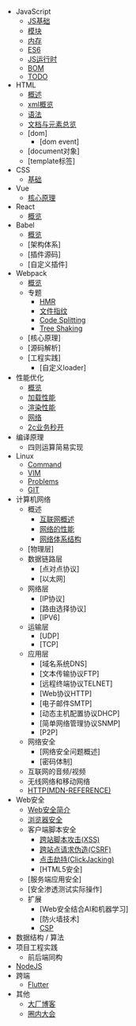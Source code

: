 - JavaScript
  - [JS基础](./docs/javascript/basic.md)
  - [模块](./docs/javascript/module.md)
  - [内存](./docs/javascript/memory.md)
  - [ES6](./docs/javascript/es6.md)
  - [JS运行时](./docs/javascript/runtime.md)
  - [BOM](./docs/javascript/bom.md)
  - [TODO](./docs/javascript/todo.md)
- HTML
  - [概述](./docs/html/html_summary.md)
  - [xml概览](./docs/html/xml.md)
  - [语法](./docs/html/html_syntax.md)
  - [文档与元素总览](./docs/html/html_element.md)
  - [dom]
    - [dom event]
  - [document对象]
  - [template标签]
- CSS
  - [基础](./docs/css/index.md)
- Vue
  - [核心原理](./docs/vue/core.md)
- React
  - [概览](./docs/react/overview.md)
- Babel
  - [概览](./docs/babel/babel_summary.md)
  - [架构体系]
  - [插件源码]
  - [自定义插件]
- Webpack
  - [概览](./docs/webpack/overview.md)
  - 专题
    - [HMR](./docs/webpack/01-HMR.md)
    - [文件指纹](./docs/webpack/02-文件指纹.md)
    - [Code Splitting](./docs/webpack/03-code-splitting.md)
    - [Tree Shaking](./docs/webpack/04-tree-shaking.md)
  - [核心原理]
  - [源码解析]
  - [工程实践]
    - [自定义loader]
- 性能优化
  - [概览](./docs/performance/index.md)
  - [加载性能](./docs/performance/loading.md)
  - [渲染性能](./docs/performance/render.md)
  - [网络](./docs/performance/network.md)
  - [2c业务秒开](./docs/performance/2c.md)
- 编译原理
  - 四则运算简易实现
- Linux
  - [Command](./docs/linux/command.md)
  - [VIM](./docs/linux/vim.md)
  - [Problems](./docs/linux/problems.md)
  - [GIT](./docs/linux/git.md)
- 计算机网络
  - 概述
    - [互联网概述](./docs/network/summary/internet.md)
    - [网络的性能](./docs/network/summary/performance.md)
    - [网络体系结构](./docs/network/summary/structure.md)
  - [物理层]
  - 数据链路层
    - [点对点协议]
    - [以太网]
  - 网络层
    - [IP协议]
    - [路由选择协议]
    - [IPV6]
  - 运输层
    - [UDP]
    - [TCP]
  - 应用层
    - [域名系统DNS]
    - [文本传输协议FTP]
    - [远程终端协议TELNET]
    - [Web协议HTTP]
    - [电子邮件SMTP]
    - [动态主机配置协议DHCP]
    - [简单网络管理协议SNMP]
    - [P2P]
  - 网络安全
    - [网络安全问题概述]
    - [密码体制]
  - 互联网的音频/视频
  - 无线网络和移动网络
  - [HTTP(MDN-REFERENCE)](https://developer.mozilla.org/en-US/docs/Web/HTTP)
- Web安全
    - [Web安全简介](./docs/web-security/introducation.md)
    - [浏览器安全](./docs/web-security/browser.md)
    - 客户端脚本安全
        - [跨站脚本攻击(XSS)](./docs/web-security/xss.md)
        - [跨站点请求伪造(CSRF)](./docs/web-security/csrf.md)
        - [点击劫持(ClickJacking)](./docs/web-security/clickjacking.md)
        - [HTML5安全]
    - [服务端应用安全]
    - [安全渗透测试实际操作]
    - 扩展
        - [Web安全结合AI和机器学习]
        - [防火墙技术]
        - [CSP](https://developer.mozilla.org/en-US/docs/Web/HTTP/CSP)
- 数据结构 / 算法 
- 项目工程实践 
  - 前后端同构
- [NodeJS](./docs/nodejs/index.md)
- 跨端 
  - [Flutter](./docs/kuaduan/flutter.md)
- 其他
  - [大厂博客](./docs/others/blogs.md)
  - [圈内大会](./docs/others/meeting.md)
